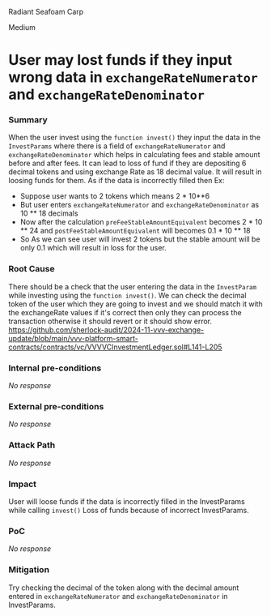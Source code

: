 Radiant Seafoam Carp

Medium

# User may lost funds if they input wrong data in `exchangeRateNumerator` and `exchangeRateDenominator`

### Summary

When the user invest using the `function invest()` they input the data in the  `InvestParams` where there is a field of  `exchangeRateNumerator` and `exchangeRateDenominator` which helps in calculating fees and stable amount before and after fees. It can lead to loss of fund if they are depositing 6 decimal tokens and using exchange Rate as 18 decimal value. It will result in loosing funds for them. As if the data  is incorrectly filled then Ex:
- Suppose user wants to 2 tokens which means 2 * 10**6
- But user enters `exchangeRateNumerator` and `exchangeRateDenominator` as 10 ** 18 decimals
- Now after the calculation `preFeeStableAmountEquivalent` becomes 2 * 10 ** 24 and `postFeeStableAmountEquivalent` will becomes 0.1 * 10 ** 18
- So As we can see user will invest 2 tokens but the stable amount will be only 0.1 which will result in loss for the user.

### Root Cause

There should be a  check that the user entering the data in the `InvestParam` while investing using the `function invest()`. We can check the decimal token of the user which they are going to invest and we should match it with the exchangeRate values if it's correct then only they can process the transaction otherwise it should revert or it should show error.
https://github.com/sherlock-audit/2024-11-vvv-exchange-update/blob/main/vvv-platform-smart-contracts/contracts/vc/VVVVCInvestmentLedger.sol#L141-L205

### Internal pre-conditions

_No response_

### External pre-conditions

_No response_

### Attack Path

_No response_

### Impact

User will loose funds if the data is incorrectly filled in the InvestParams while calling `invest()`
Loss of funds because of incorrect InvestParams.

### PoC

_No response_

### Mitigation

Try checking the decimal of the token along with the decimal amount entered in `exchangeRateNumerator` and `exchangeRateDenominator` in InvestParams.